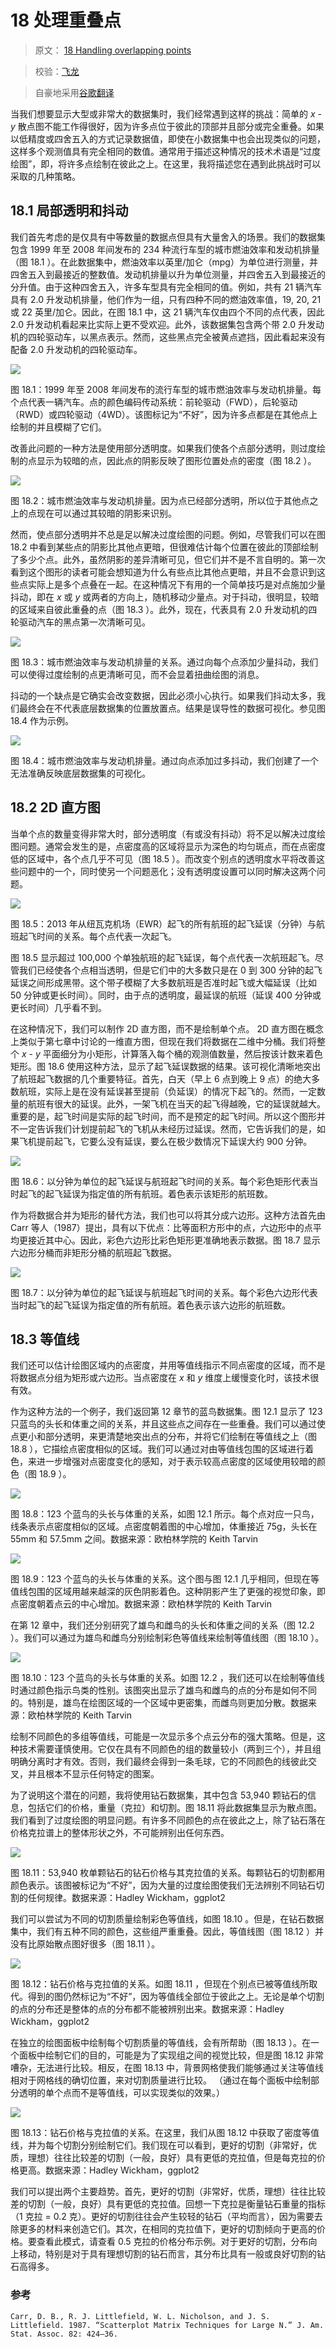 # 18 处理重叠点

> 原文： [18 Handling overlapping points](https://serialmentor.com/dataviz/overlapping-points.html)

> 校验：[飞龙](https://github.com/wizardforcel)

> 自豪地采用[谷歌翻译](https://translate.google.cn/)

当我们想要显示大型或非常大的数据集时，我们经常遇到这样的挑战：简单的 *x* - *y* 散点图不能工作得很好，因为许多点位于彼此的顶部并且部分或完全重叠。如果以低精度或四舍五入的方式记录数据值，即使在小数据集中也会出现类似的问题，这样多个观测值具有完全相同的数值。通常用于描述这种情况的技术术语是“过度绘图”，即，将许多点绘制在彼此之上。在这里，我将描述您在遇到此挑战时可以采取的几种策略。

## 18.1 局部透明和抖动

我们首先考虑的是仅具有中等数量的数据点但具有大量舍入的场景。我们的数据集包含 1999 年至 2008 年间发布的 234 种流行车型的城市燃油效率和发动机排量（图 18.1 ）。在此数据集中，燃油效率以英里/加仑（mpg）为单位进行测量，并四舍五入到最接近的整数值。发动机排量以升为单位测量，并四舍五入到最接近的分升值。由于这种四舍五入，许多车型具有完全相同的值。例如，共有 21 辆汽车具有 2.0 升发动机排量，他们作为一组，只有四种不同的燃油效率值，19, 20, 21 或 22 英里/加仑。因此，在图 18.1 中，这 21 辆汽车仅由四个不同的点代表，因此 2.0 升发动机看起来比实际上更不受欢迎。此外，该数据集包含两个带 2.0 升发动机的四轮驱动车，以黑点表示。然而，这些黑点完全被黄点遮挡，因此看起来没有配备 2.0 升发动机的四轮驱动车。

![](img/f345a15a0acd26074b29589ce00b25dd.jpg)

图 18.1：1999 年至 2008 年间发布的流行车型的城市燃油效率与发动机排量。每个点代表一辆汽车。点的颜色编码传动系统：前轮驱动（FWD），后轮驱动（RWD）或四轮驱动（4WD）。该图标记为“不好”，因为许多点都是在其他点上绘制的并且模糊了它们。

改善此问题的一种方法是使用部分透明度。如果我们使各个点部分透明，则过度绘制的点显示为较暗的点，因此点的阴影反映了图形位置处点的密度（图 18.2 ）。

![](img/d391720c83d0de8f56df1b8c4a92b739.jpg)

图 18.2：城市燃油效率与发动机排量。因为点已经部分透明，所以位于其他点之上的点现在可以通过其较暗的阴影来识别。

然而，使点部分透明并不总是足以解决过度绘图的问题。例如，尽管我们可以在图 18.2 中看到某些点的阴影比其他点更暗，但很难估计每个位置在彼此的顶部绘制了多少个点。此外，虽然阴影的差异清晰可见，但它们并不是不言自明的。第一次看到这个图形的读者可能会想知道为什么有些点比其他点更暗，并且不会意识到这些点实际上是多个点叠在一起。在这种情况下有用的一个简单技巧是对点施加少量抖动，即在 *x* 或 *y* 或两者的方向上，随机移动少量点。对于抖动，很明显，较暗的区域来自彼此重叠的点（图 18.3 ）。此外，现在，代表具有 2.0 升发动机的四轮驱动汽车的黑点第一次清晰可见。

![](img/c5d7c2a96331eb8db82d3400b10c076e.jpg)

图 18.3：城市燃油效率与发动机排量的关系。通过向每个点添加少量抖动，我们可以使得过度绘制的点更清晰可见，而不会显着扭曲绘图的消息。

抖动的一个缺点是它确实会改变数据，因此必须小心执行。如果我们抖动太多，我们最终会在不代表底层数据集的位置放置点。结果是误导性的数据可视化。参见图 18.4 作为示例。

![](img/99a9107e1bec74468c887ae9c256ad26.jpg)

图 18.4：城市燃油效率与发动机排量。通过向点添加过多抖动，我们创建了一个无法准确反映底层数据集的可视化。

## 18.2 2D 直方图

当单个点的数量变得非常大时，部分透明度（有或没有抖动）将不足以解决过度绘图问题。通常会发生的是，点密度高的区域将显示为深色的均匀斑点，而在点密度低的区域中，各个点几乎不可见（图 18.5 ）。而改变个别点的透明度水平将改善这些问题中的一个，同时使另一个问题恶化；没有透明度设置可以同时解决这两个问题。

![](img/36a99ef2560df031b20735f9c079395f.jpg)

图 18.5：2013 年从纽瓦克机场（EWR）起飞的所有航班的起飞延误（分钟）与航班起飞时间的关系。每个点代表一次起飞。

图 18.5 显示超过 100,000 个单独航班的起飞延误，每个点代表一次航班起飞。尽管我们已经使各个点相当透明，但是它们中的大多数只是在 0 到 300 分钟的起飞延误之间形成黑带。这个带子模糊了大多数航班是否准时起飞或大幅延误（比如 50 分钟或更长时间）。同时，由于点的透明度，最延误的航班（延误 400 分钟或更长时间）几乎看不到。

在这种情况下，我们可以制作 2D 直方图，而不是绘制单个点。 2D 直方图在概念上类似于第七章中讨论的一维直方图，但现在我们将数据在二维中分桶。我们将整个 *x* - *y* 平面细分为小矩形，计算落入每个桶的观测值数量，然后按该计数来着色矩形。图 18.6 使用这种方法，显示了起飞延误数据的结果。该可视化清晰地突出了航班起飞数据的几个重要特征。首先，白天（早上 6 点到晚上 9 点）的绝大多数航班，实际上是在没有延误甚至提前（负延误）的​​情况下起飞的。然而，一定数量的航班有很大的延误。此外，一架飞机在当天的起飞得越晚，它的延误就越大。重要的是，起飞时间是实际的起飞时间，而不是预定的起飞时间。所以这个图形并不一定告诉我们计划提前起飞的飞机从未经历过延误。然而，它告诉我们的是，如果飞机提前起飞，它要么没有延误，要么在极少数情况下延误大约 900 分钟。

![](img/dda901bdf850f3f1a4078e75b0692f8b.jpg)

图 18.6：以分钟为单位的起飞延误与航班起飞时间的关系。每个彩色矩形代表当时起飞的起飞延误为指定值的所有航班。着色表示该矩形的航班数。

作为将数据合并为矩形的替代方法，我们也可以将其分成六边形。这种方法首先由 Carr 等人（1987）提出，具有以下优点：比等面积方形中的点，六边形中的点平均更接近其中心。因此，彩色六边形比彩色矩形更准确地表示数据。图 18.7 显示六边形分桶而非矩形分桶的航班起飞数据。

![](img/a87d75b85fc9e1df0e248f7e47d3bbc5.jpg)

图 18.7：以分钟为单位的起飞延误与航班起飞时间的关系。每个彩色六边形代表当时起飞的起飞延误为指定值的所有航班。着色表示该六边形的航班数。

## 18.3 等值线

我们还可以估计绘图区域内的点密度，并用等值线指示不同点密度的区域，而不是将数据点分组为矩形或六边形。当点密度在 *x* 和 *y* 维度上缓慢变化时，该技术很有效。

作为这种方法的一个例子，我们返回第 12 章节的蓝鸟数据集。图 12.1 显示了 123 只蓝鸟的头长和体重之间的关系，并且这些点之间存在一些重叠。我们可以通过使点更小和部分透明，来更清楚地突出点的分布，并将它们绘制在等值线之上（图 18.8 ），它描绘点密度相似的区域。我们可以通过对由等值线包围的区域进行着色，来进一步增强对点密度变化的感知，对于表示较高点密度的区域使用较暗的颜色（图 18.9 ）。

![](img/4a70baf6fc15a6acd02675324243c164.jpg)

图 18.8：123 个蓝鸟的头长与体重的关系，如图 12.1 所示。每个点对应一只鸟，线条表示点密度相似的区域。点密度朝着图的中心增加，体重接近 75g，头长在 55mm 和 57.5mm 之间。数据来源：欧柏林学院的 Keith Tarvin

![](img/97a546315ae9339eb8096500fada3860.jpg)

图 18.9：123 个蓝鸟的头长与体重的关系。这个图与图 12.1 几乎相同，但现在等值线包围的区域用越来越深的灰色阴影着色。这种阴影产生了更强的视觉印象，即点密度朝着点云的中心增加。数据来源：欧柏林学院的 Keith Tarvin

在第 12 章中，我们还分别研究了雄鸟和雌鸟的头长和体重之间的关系（图 12.2 ）。我们可以通过为雄鸟和雌鸟分别绘制彩色等值线来绘制等值线图（图 18.10 ）。

![](img/62f4b6ab53cfa7db3c4e96604a4a7684.jpg)

图 18.10：123 个蓝鸟的头长与体重的关系。如图 12.2 ，我们还可以在绘制等值线时通过颜色指示鸟类的性别。该图突出显示了雄鸟和雌鸟的点的分布是如何不同的。特别是，雄鸟在绘图区域的一个区域中更密集，而雌鸟则更加分散。数据来源：欧柏林学院的 Keith Tarvin

绘制不同颜色的多组等值线，可能是一次显示多个点云分布的强大策略。但是，这种技术需要谨慎使用。它仅在具有不同颜色的组的数量较小（两到三个），并且组明确分离时才有效。否则，我们最终会得到一条毛球，它的不同颜色的线彼此交叉，并且根本不显示任何特定的图案。

为了说明这个潜在的问题，我将使用钻石数据集，其中包含 53,940 颗钻石的信息，包括它们的价格，重量（克拉）和切割。图 18.11 将此数据集显示为散点图。我们看到了过度绘图的明显问题。有许多不同颜色的点在彼此之上，除了钻石落在价格克拉谱上的整体形状之外，不可能辨别出任何东西。

![](img/445657b8b96ebb32eac6f61142afaee1.jpg)

图 18.11：53,940 枚单颗钻石的钻石价格与其克拉值的关系。每颗钻石的切割都用颜色表示。该图被标记为“不好”，因为大量的过度绘图使我们无法辨别不同钻石切割的任何规律。数据来源：Hadley Wickham，ggplot2

我们可以尝试为不同的切割质量绘制彩色等值线，如图 18.10 。但是，在钻石数据集中，我们有五种不同的颜色，这些组严重重叠。因此，等值线图（图 18.12 ）并没有比原始散点图好很多（图 18.11 ）。

![](img/27649340133660591a227b39f72d4a27.jpg)

图 18.12：钻石价格与克拉值的关系。如图 18.11 ，但现在个别点已被等值线所取代。得到的图仍然标记为“不好”，因为等值线全部位于彼此之上。无论是单个切割的点的分布还是整体的点的分布都不能被辨别出来。数据来源：Hadley Wickham，ggplot2

在独立的绘图面板中绘制每个切割质量的等值线，会有所帮助（图 18.13 ）。在一个面板中绘制它们的目的，可能是为了实现组之间的视觉比较，但是图 18.12 非常嘈杂，无法进行比较。相反，在图 18.13 中，背景网格使我们能够通过关注等值线相对于网格线的确切位置，来对切割质量进行比较。 （通过在每个面板中绘制部分透明的单个点而不是等值线，可以实现类似的效果。）

![](img/f9121ff8b76cbd7ae189ddc16683c6f4.jpg)

图 18.13：钻石价格与克拉值的关系。在这里，我们从图 18.12 中获取了密度等值线，并为每个切割分别绘制它们。我们现在可以看到，更好的切割（非常好，优质，理想）往往比较差的切割（一般，良好）具有更低的克拉值，但是每克拉的价格更高。数据来源：Hadley Wickham，ggplot2

我们可以提出两个主要趋势。首先，更好的切割（非常好，优质，理想）往往比较差的切割（一般，良好）具有更低的克拉值。回想一下克拉是衡量钻石重量的指标（1 克拉 = 0.2 克）。更好的切割往往会产生较轻的钻石（平均而言），因为需要去除更多的材料来创造它们。其次，在相同的克拉值下，更好的切割倾向于更高的价格。要查看此模式，请查看 0.5 克拉的价格分布示例。对于更好的切割，分布向上移动，特别是对于具有理想切割的钻石而言，其分布比具有一般或良好切割的钻石高得多。

### 参考

```
Carr, D. B., R. J. Littlefield, W. L. Nicholson, and J. S. Littlefield. 1987. “Scatterplot Matrix Techniques for Large N.” J. Am. Stat. Assoc. 82: 424–36.
```